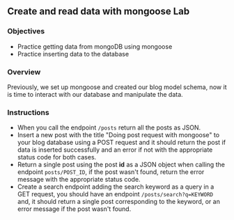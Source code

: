 ## Create and read data with mongoose Lab

### Objectives

- Practice getting data from mongoDB using mongoose
- Practice inserting data to the database

### Overview

Previously, we set up mongoose and created our blog model schema, now it is time to interact with our database and manipulate the data.

### Instructions

- When you call the endpoint `/posts` return all the posts as JSON.
- Insert a new post with the title "Doing post request with mongoose" to your blog database using a POST request and it should return the post if data is inserted successfully and an error if not with the appropriate status code for both cases.
- Return a single post using the post **id** as a JSON object when calling the endpoint `posts/POST_ID`, if the post wasn't found, return the error message with the appropriate status code.
- Create a search endpoint adding the search keyword as a query in a GET request, you should have an endpoint `/posts/search?q=KEYWORD` and, it should return a single post corresponding to the keyword, or an error message if the post wasn't found.
